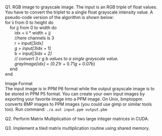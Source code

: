 Q1. RGB image to grayscale image. The input is an RGB triple of float values. You have to convert the triplet to a single float grayscale intensity value. A pseudo-code version of the algorithm is shown
below:  
for ii from 0 to height do  
&nbsp;&nbsp;&nbsp;&nbsp;for jj from 0 to width do  
&nbsp;&nbsp;&nbsp;&nbsp;&nbsp;&nbsp;&nbsp;&nbsp;idx = ii * width + jj  
&nbsp;&nbsp;&nbsp;&nbsp;&nbsp;&nbsp;&nbsp;&nbsp;//here channels is 3  
&nbsp;&nbsp;&nbsp;&nbsp;&nbsp;&nbsp;&nbsp;&nbsp;r = input[3*idx]  
&nbsp;&nbsp;&nbsp;&nbsp;&nbsp;&nbsp;&nbsp;&nbsp;g = input[3*idx + 1]  
&nbsp;&nbsp;&nbsp;&nbsp;&nbsp;&nbsp;&nbsp;&nbsp;b = input[3*idx + 2]  
&nbsp;&nbsp;&nbsp;&nbsp;&nbsp;&nbsp;&nbsp;&nbsp;// convert  3 r g b values to a single grayscale value.  
&nbsp;&nbsp;&nbsp;&nbsp;&nbsp;&nbsp;&nbsp;&nbsp;grayImage[idx] = (0.21*r + 0.71*g + 0.07*b)   
&nbsp;&nbsp;&nbsp;&nbsp;end  
end

Image Format  
The input image is in PPM P6 format while the output grayscale image is to be stored in PPM P5 format. You can create your own input images by exporting your favorite image into a PPM image. On Unix, bmptoppm converts BMP images to PPM images (you could use gimp or similar tools too).
Run command: ```./a.out input.ppm output.pbm```



Q2. Perform Matrix Multiplication of two large integer matrices in CUDA. 

Q3. Implement a tiled matrix multiplication routine using shared memory.